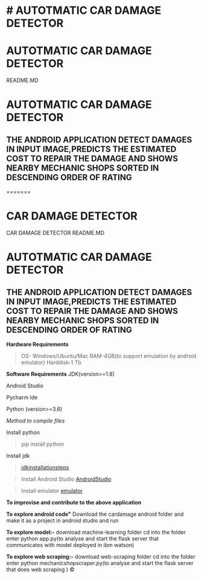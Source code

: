 
# # AUTOTMATIC CAR DAMAGE DETECTOR

# AUTOTMATIC CAR DAMAGE DETECTOR

README.MD

# AUTOTMATIC CAR DAMAGE DETECTOR

## THE ANDROID APPLICATION  DETECT DAMAGES IN INPUT IMAGE,PREDICTS THE ESTIMATED COST TO REPAIR THE DAMAGE AND SHOWS NEARBY MECHANIC SHOPS SORTED IN DESCENDING ORDER OF RATING
=======
# CAR DAMAGE DETECTOR
CAR DAMAGE DETECTOR
README.MD

# AUTOTMATIC CAR DAMAGE DETECTOR

## THE ANDROID APPLICATION  DETECT DAMAGES IN INPUT IMAGE,PREDICTS THE ESTIMATED COST TO REPAIR THE DAMAGE AND SHOWS NEARBY MECHANIC SHOPS SORTED IN DESCENDING ORDER OF RATING

**Hardware Requirements**
> OS- Windows/Ubuntu/Mac
> RAM-4GB(to support emulation by android emulator)
> Harddisk-1 Tb

**Software Requirements**
JDK(version>=1.8)

Android Studio

Pycharm Ide

Python (version>=3.6)

_Method to compile files_

Install python

> pip install python

Install jdk
> [jdkinstallationsteps](https://www.jackrutorial.com/2018/10/how-to-install-java-jdk-11-on-windows-10.html#:~:text=In%20this%20tutorial%2C%20we%20show%20you%20how%20to,and%20click%20the%20download%20link%20%22%20jdk-11.0.1_windows-x64_bin.exe%20%22.,"jdkinstallationsteps")

>Install Android Studio
[AndroidStudio](https://developer.android.com/studio/install#:~:text=%20To%20install%20Android%20Studio%20on%20Windows%2C%20proceed,SDK%20packages%20that%20it%20recommends.%20Learn%20more%20on...developer.android.com,"AndroidStudio")

>Install emulator
[emulator](https://docs.expo.io/workflow/android-studio-emulator/,"emulator")


**To improvise and contribute to the above application**

**To explore android code"**
 Download the cardamage android folder and make it as a project in android studio and run
 
**To explore model:-**
download machine-learning folder
cd into the folder
enter python app.py(to analyse and start the flask server that communicates with model deployed in ibm watson)

**To explore web scraping:-**
download web-scraping folder
cd into the folder
enter python mechanicshopscraper.py(to analyse and start the flask server that does web scraping )
&copy;



